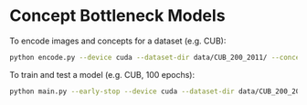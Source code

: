 # Concept Bottleneck Models

To encode images and concepts for a dataset (e.g. CUB):
```bash
python encode.py --device cuda --dataset-dir data/CUB_200_2011/ --concept-dir data/lm4cv/cub_attributes.txt
```

To train and test a model (e.g. CUB, 100 epochs):
```bash
python main.py --early-stop --device cuda --dataset-dir data/CUB_200_2011/ --num-concepts 200 --stage-one-epochs 1000 --stage-two-epochs 1000
```
